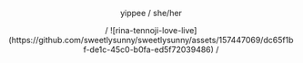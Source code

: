 <p align="center"> yippee
  /
she/her 
</p>

<p align="center">
  /
![rina-tennoji-love-live](https://github.com/sweetlysunny/sweetlysunny/assets/157447069/dc65f1bf-de1c-45c0-b0fa-ed5f72039486)
  /
</p>


